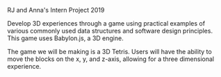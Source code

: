  RJ and Anna's Intern Project 2019

Develop 3D experiences through a game using practical examples of various commonly used data structures and software design principles.
This game uses Babylon.js, a 3D engine.

The game we will be making is a 3D Tetris. Users will have the ability to move the blocks on the x, y, and z-axis, allowing for a three dimensional experience.
